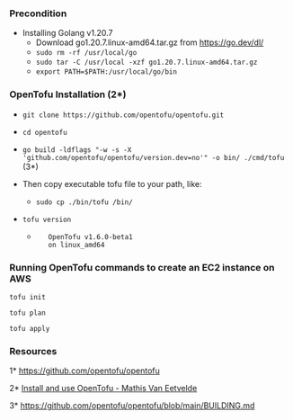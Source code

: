 ### Precondition

- Installing Golang v1.20.7
   - Download go1.20.7.linux-amd64.tar.gz from https://go.dev/dl/ 
   - ```sudo rm -rf /usr/local/go``` 
   - ```sudo tar -C /usr/local -xzf go1.20.7.linux-amd64.tar.gz```
   - ```export PATH=$PATH:/usr/local/go/bin```


### OpenTofu Installation (2*)

- ```git clone https://github.com/opentofu/opentofu.git```

- ```cd opentofu```

- ```go build -ldflags "-w -s -X 'github.com/opentofu/opentofu/version.dev=no'" -o bin/ ./cmd/tofu``` (3*)

- Then copy executable tofu file to your path, like: 

   - ```sudo cp ./bin/tofu /bin/```

- ```tofu version```

   - ```
        OpenTofu v1.6.0-beta1
        on linux_amd64
     ```

### Running OpenTofu commands to create an EC2 instance on AWS

```tofu init```

```tofu plan```

```tofu apply```     

### Resources
1* https://github.com/opentofu/opentofu

2* [Install and use OpenTofu - Mathis Van Eetvelde](https://www.youtube.com/watch?v=a-lGAp9vWaQ)

3* https://github.com/opentofu/opentofu/blob/main/BUILDING.md